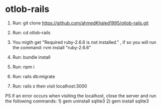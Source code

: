 # otlob-rails

1) Run:   git clone https://github.com/ahmedKhaled1995/otlob-rails.git

2) Run:   cd otlob-rails

3) You migth get "Required ruby-2.6.6 is not installed." , if so you will run the command:
		rvm install "ruby-2.6.6"
		
4) Run:   bundle install

5) Run:   npm i

6) Run: rails db:migrate

7) Run:  rails s    then visit localhost:3000

PS if an error occurs when visiting the localhost, close the server and run the following commands:
	1) gem uninstall sqlite3
	2) gem install sqlite3
